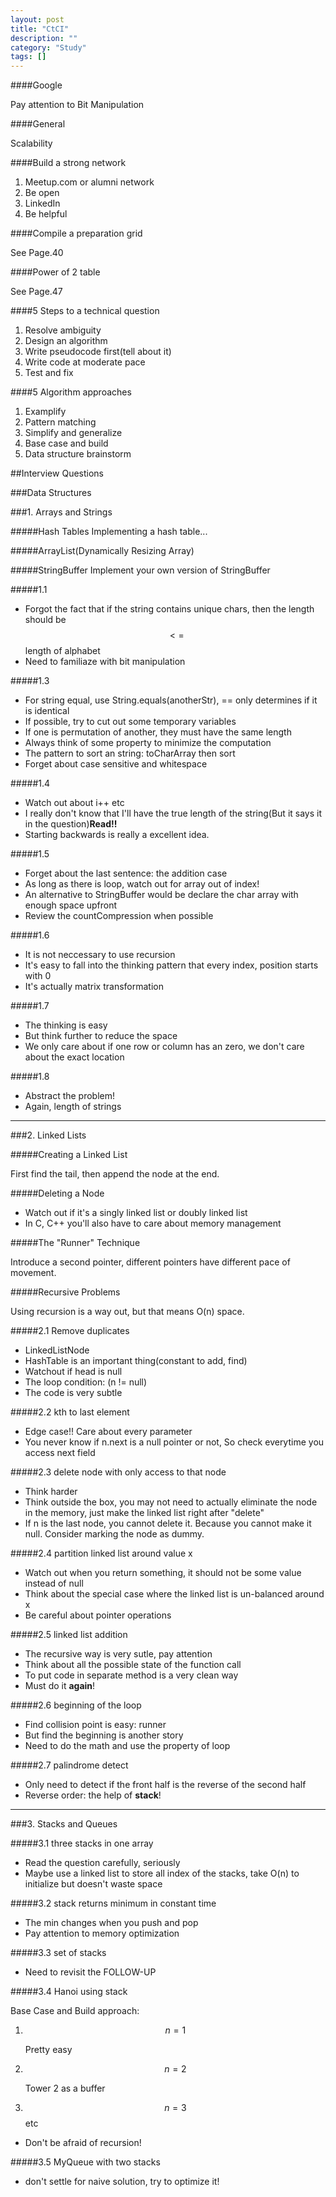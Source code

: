 ```yaml
---
layout: post
title: "CtCI"
description: ""
category: "Study"
tags: []
---
```


####Google

Pay attention to Bit Manipulation

####General

Scalability

####Build a strong network

1. Meetup.com or alumni network
2. Be open
3. LinkedIn
4. Be helpful

####Compile a preparation grid

See Page.40

####Power of 2 table

See Page.47

####5 Steps to a technical question

1. Resolve ambiguity
2. Design an algorithm
3. Write pseudocode first(tell about it)
4. Write code at moderate pace
5. Test and fix

####5 Algorithm approaches

1. Examplify
2. Pattern matching
3. Simplify and generalize
4. Base case and build
5. Data structure brainstorm

##Interview Questions

###Data Structures

###1. Arrays and Strings

#####Hash Tables
Implementing a hash table...

#####ArrayList(Dynamically Resizing Array)

#####StringBuffer
Implement your own version of StringBuffer

#####1.1

- Forgot the fact that if the string contains unique chars, then the length should be $$<=$$ length of alphabet
- Need to familiaze with bit manipulation

#####1.3

- For string equal, use String.equals(anotherStr), == only determines if it is identical
- If possible, try to cut out some temporary variables
- If one is permutation of another, they must have the same length
- Always think of some property to minimize the computation
- The pattern to sort an string: toCharArray then sort
- Forget about case sensitive and whitespace

#####1.4

- Watch out about i++ etc
- I really don't know that I'll have the true length of the string(But it says it in the question)**Read!!**
- Starting backwards is really a excellent idea.

#####1.5

- Forget about the last sentence: the addition case
- As long as there is loop, watch out for array out of index!
- An alternative to StringBuffer would be declare the char array with enough space upfront
- Review the countCompression when possible

#####1.6

- It is not neccessary to use recursion
- It's easy to fall into the thinking pattern that every index, position starts with 0
- It's actually matrix transformation

#####1.7

- The thinking is easy
- But think further to reduce the space
- We only care about if one row or column has an zero, we don't care about the exact location

#####1.8

- Abstract the problem!
- Again, length of strings

***

###2. Linked Lists

#####Creating a Linked List

First find the tail, then append the node at the end.

#####Deleting a Node

- Watch out if it's a singly linked list or doubly linked list
- In C, C++ you'll also have to care about memory management

#####The "Runner" Technique

Introduce a second pointer, different pointers have different pace of movement.

#####Recursive Problems

Using recursion is a way out, but that means O(n) space.

#####2.1 Remove duplicates

- LinkedListNode
- HashTable is an important thing(constant to add, find)
- Watchout if head is null
- The loop condition: (n != null)
- The code is very subtle

#####2.2 kth to last element

- Edge case!! Care about every parameter
- You never know if n.next is a null pointer or not, So check everytime you access next field

#####2.3 delete node with only access to that node

- Think harder
- Think outside the box, you may not need to actually eliminate the node in the memory, just make the linked list right after "delete"
- If n is the last node, you cannot delete it. Because you cannot make it null. Consider marking the node as dummy.

#####2.4 partition linked list around value x

- Watch out when you return something, it should not be some value instead of null
- Think about the special case where the linked list is un-balanced around x
- Be careful about pointer operations

#####2.5 linked list addition

- The recursive way is very sutle, pay attention
- Think about all the possible state of the function call
- To put code in separate method is a very clean way
- Must do it **again**!

#####2.6 beginning of the loop

- Find collision point is easy: runner
- But find the beginning is another story
- Need to do the math and use the property of loop

#####2.7 palindrome detect

- Only need to detect if the front half is the reverse of the second half
- Reverse order: the help of __stack__!

***

###3. Stacks and Queues

#####3.1 three stacks in one array

- Read the question carefully, seriously
- Maybe use a linked list to store all index of the stacks, take O(n) to initialize but doesn't waste space

#####3.2 stack returns minimum in constant time

- The min changes when you push and pop
- Pay attention to memory optimization

#####3.3 set of stacks

- Need to revisit the FOLLOW-UP

#####3.4 Hanoi using stack

Base Case and Build approach:

1.  $$n = 1$$

    Pretty easy
2.  $$n = 2$$
    
    Tower 2 as a buffer
3.  $$n = 3$$ etc

- Don't be afraid of recursion!

#####3.5 MyQueue with two stacks

- don't settle for naive solution, try to optimize it!


